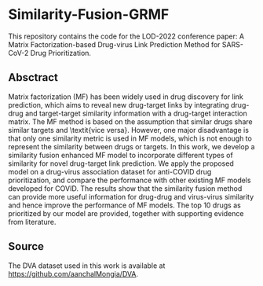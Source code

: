 # Similarity-Fusion-GRMF
This repository contains the code for the LOD-2022 conference paper: A Matrix Factorization-based Drug-virus Link Prediction Method for SARS-CoV-2 Drug Prioritization.
<picture>
  
</picture>

## Absctract

Matrix factorization (MF) has been widely used in drug discovery for link prediction, which aims to reveal new drug-target links by integrating drug-drug and target-target similarity information with a drug-target interaction matrix. The MF method is based on the assumption that similar drugs share similar targets and \textit{vice versa}. However, one major disadvantage is that only one similarity metric is used in MF models, which is not enough to represent the similarity between drugs or targets. In this work, we develop a similarity fusion enhanced MF model to incorporate different types of similarity for novel drug-target link prediction. We apply the proposed model on a drug-virus association dataset for anti-COVID drug prioritization, and compare the performance with other existing MF models developed for COVID. The results show that the similarity fusion method can provide more useful information for drug-drug and virus-virus similarity and hence improve the performance of MF models. The top 10 drugs as prioritized by our model are provided, together with supporting evidence from literature.


## Source

The DVA dataset used in this work is available at https://github.com/aanchalMongia/DVA.
